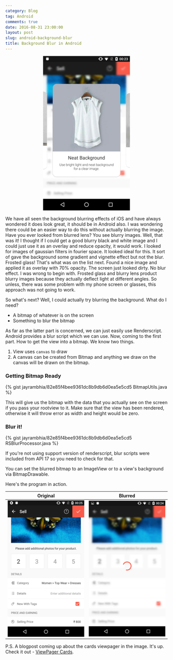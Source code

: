 ```yaml
---
category: Blog
tag: Android
comments: true
date: 2016-08-31 23:00:00
layout: post
slug: android-background-blur
title: Background Blur in Android
---
```


<p align="center">
	<img src="/assets/images/android_blur_img1.png"/>
</p>

We have all seen the background blurring effects of iOS and have always wondered it does look great, it should be in Android also. I was wondering there could be an easier way to do this without actually blurring the image. Have you ever looked from blurred lens? You see blurry images. Well, that was it! I thought if I could get a good blurry black and white image and I could just use it as an overlay and reduce opacity, it would work. I looked for images of gaussian filters in fourier space. It looked ideal for this. It sort of gave the background some gradient and vignette effect but not the blur. Frosted glass! That's what was on the list next. Found a nice image and applied it as overlay with 70% opacity. The screen just looked dirty. No blur effect. I was wrong to begin with. Frosted glass and blurry lens product blurry images because they actually deflect light at different angles. So unless, there was some problem with my phone screen or glasses, this approach was not going to work.

So what's next? Well, I could actually try blurring the background. What do I need?

 - A bitmap of whatever is on the screen
 - Something to blur the bitmap

As far as the latter part is concerned, we can just easily use Renderscript. Android provides a blur script which we can use. Now, coming to the first part. How to get the view into a bitmap. We know two things.

 1. View uses `canvas` to draw
 2. A canvas can be created from Bitmap and anything we draw on the canvas will be drawn on the bitmap.

### Getting Bitmap Ready

{% gist jayrambhia/82e85f4bee9361dc8b9db6d0ea5e5cd5 BitmapUtils.java %}

This will give us the bitmap with the data that you actually see on the screen if you pass your rootview to it. Make sure that the view has been rendered, otherwise it will throw error as width and height would be zero.

### Blur it!

{% gist jayrambhia/82e85f4bee9361dc8b9db6d0ea5e5cd5 RSBlurProcessor.java %}

If you're not using support version of renderscript, blur scripts were included from API 17 so you need to check for that.

You can set the blurred bitmap to an ImageView or to a view's background via BitmapDrawable.

Here's the program in action.

Original                   |  Blurred
:-------------------------:|:-------------------------:
![Original](/assets/images/android_blur_img3.png)  |  ![Blurred](/assets/images/android_blur_img2.png)

P.S. A blogpost coming up about the cards viewpager in the image. It's up. Check it out - [ViewPager Cards](/blog/android-viewpager-cards-1).
